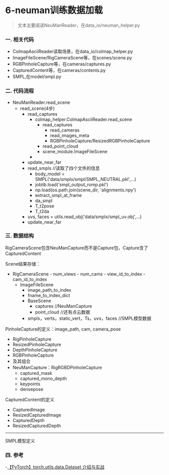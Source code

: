 # 6-neuman训练数据加载
> 文本主要阅读NeuManReader，在data_io/neuman_helper.py

### 一. 相关代码
- ColmapAsciiReader读取场景，在data_io/colmap_helper.py
- ImageFileScene/RigCameraScene等，在scenes/scene.py
- RGBPinholeCapture等，在cameras/captures.py
- CapturedContent等，在cameras/contents.py
- SMPL,在model/smpl.py

### 二. 代码流程
- NeuManReader.read_scene
    - read_scene(4步)
        - read_captures
            - colmap_helper.ColmapAsciiReader.read_scene
                - read_captures
                    - read_cameras
                    - read_images_meta
                    - RGBPinholeCapture/ResizedRGBPinholeCapture
                - read_point_cloud
                - scene_module.ImageFileScene
            -
        - update_near_far
        - read_smpls //读取了四个文件的信息
            - body_model = SMPL('data/smplx/smpl/SMPL_NEUTRAL.pkl',...)
            - joblib.load('smpl_output_romp.pkl')
            - np.load(os.path.join(scene_dir, 'alignments.npy')
            - extract_smpl_at_frame
            - da_smpl
            - T_t2pose
            - T_t2da
        - uvs, faces = utils.read_obj('data/smplx/smpl_uv.obj',...)
        - update_near_far

### 三. 数据结构
RigCameraScene包含NeuManCapture而不是Capture包，Capture含了CapturedContent

Scene结果存储：
- RigCameraScene
        - num_views
        - num_cams
        - view_id_to_index
        - cam_id_to_index
    - ImageFileScene
        - image_path_to_index
        - fname_to_index_dict
        - BaseScene
            - captures //NeuManCapture
            - point_cloud //还有点云数据
        - smpls，verts，static_vert，Ts，uvs，faces //SMPL模型数据

PinholeCapture的定义：image_path, cam, camera_pose
- RigPinholeCapture
- ResizedPinholeCapture
- DepthPinholeCapture
- RGBPinholeCapture
- 及其组合
- NeuManCapture：RigRGBDPinholeCapture
    - captured_mask
    - captured_mono_depth
    - keypoints
    - densepose

CapturedContent的定义
- CapturedImage
- ResizedCapturedImage
- CapturedDepth
- ResizedCapturedDepth
---
SMPL模型定义

### 四. 参考
-[【PyTorch】torch.utils.data.Dataset 介绍与实战](https://blog.csdn.net/weixin_44211968/article/details/123744513)